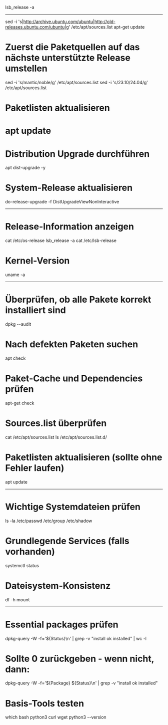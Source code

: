 lsb_release -a

---

sed -i 's|http://archive.ubuntu.com/ubuntu|http://old-releases.ubuntu.com/ubuntu|g' /etc/apt/sources.list
apt-get update

# Zuerst die Paketquellen auf das nächste unterstützte Release umstellen
sed -i 's/mantic/noble/g' /etc/apt/sources.list
sed -i 's/23.10/24.04/g' /etc/apt/sources.list

# Paketlisten aktualisieren
# apt update

# Distribution Upgrade durchführen
apt dist-upgrade -y

# System-Release aktualisieren
do-release-upgrade -f DistUpgradeViewNonInteractive

---

# Release-Information anzeigen
cat /etc/os-release
lsb_release -a
cat /etc/lsb-release

# Kernel-Version
uname -a

---

# Überprüfen, ob alle Pakete korrekt installiert sind
dpkg --audit

# Nach defekten Paketen suchen
apt check

# Paket-Cache und Dependencies prüfen
apt-get check

# Sources.list überprüfen
cat /etc/apt/sources.list
ls /etc/apt/sources.list.d/

# Paketlisten aktualisieren (sollte ohne Fehler laufen)
apt update

---

# Wichtige Systemdateien prüfen
ls -la /etc/passwd /etc/group /etc/shadow

# Grundlegende Services (falls vorhanden)
systemctl status

# Dateisystem-Konsistenz
df -h
mount

---

# Essential packages prüfen
dpkg-query -W -f='${Status}\n' | grep -v "install ok installed" | wc -l

# Sollte 0 zurückgeben - wenn nicht, dann:
dpkg-query -W -f='${Package} ${Status}\n' | grep -v "install ok installed"

# Basis-Tools testen
which bash python3 curl wget
python3 --version
